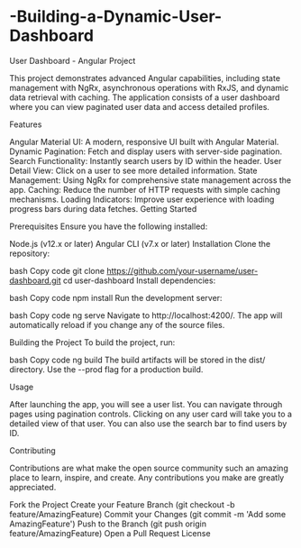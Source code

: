 # -Building-a-Dynamic-User-Dashboard

User Dashboard - Angular Project

This project demonstrates advanced Angular capabilities, including state management with NgRx, asynchronous operations with RxJS, and dynamic data retrieval with caching. The application consists of a user dashboard where you can view paginated user data and access detailed profiles.

Features

Angular Material UI: A modern, responsive UI built with Angular Material.
Dynamic Pagination: Fetch and display users with server-side pagination.
Search Functionality: Instantly search users by ID within the header.
User Detail View: Click on a user to see more detailed information.
State Management: Using NgRx for comprehensive state management across the app.
Caching: Reduce the number of HTTP requests with simple caching mechanisms.
Loading Indicators: Improve user experience with loading progress bars during data fetches.
Getting Started

Prerequisites
Ensure you have the following installed:

Node.js (v12.x or later)
Angular CLI (v7.x or later)
Installation
Clone the repository:

bash
Copy code
git clone https://github.com/your-username/user-dashboard.git
cd user-dashboard
Install dependencies:

bash
Copy code
npm install
Run the development server:

bash
Copy code
ng serve
Navigate to http://localhost:4200/. The app will automatically reload if you change any of the source files.

Building the Project
To build the project, run:

bash
Copy code
ng build
The build artifacts will be stored in the dist/ directory. Use the --prod flag for a production build.

Usage

After launching the app, you will see a user list. You can navigate through pages using pagination controls. Clicking on any user card will take you to a detailed view of that user. You can also use the search bar to find users by ID.

Contributing

Contributions are what make the open source community such an amazing place to learn, inspire, and create. Any contributions you make are greatly appreciated.

Fork the Project
Create your Feature Branch (git checkout -b feature/AmazingFeature)
Commit your Changes (git commit -m 'Add some AmazingFeature')
Push to the Branch (git push origin feature/AmazingFeature)
Open a Pull Request
License



